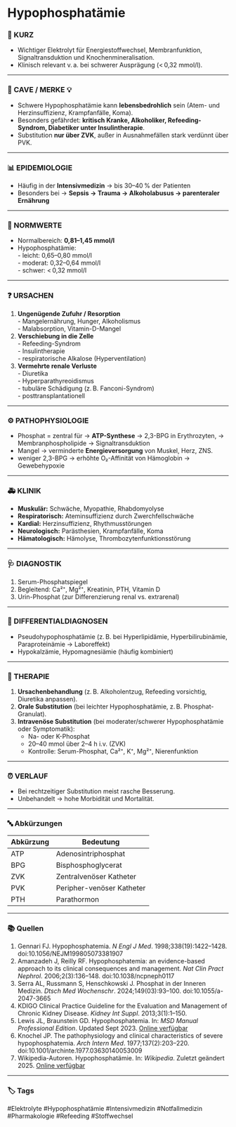 # Hypophosphatämie

### 💬 KURZ
- Wichtiger Elektrolyt für Energiestoffwechsel, Membranfunktion, Signaltransduktion und Knochenmineralisation.  
- Klinisch relevant v. a. bei schwerer Ausprägung (< 0,32 mmol/l).

---

### 🚨 CAVE / MERKE 💡
- Schwere Hypophosphatämie kann **lebensbedrohlich** sein (Atem- und Herzinsuffizienz, Krampfanfälle, Koma).  
- Besonders gefährdet: **kritisch Kranke, Alkoholiker, Refeeding-Syndrom, Diabetiker unter Insulintherapie**.  
- Substitution **nur über ZVK**, außer in Ausnahmefällen stark verdünnt über PVK.  

---

### 📊 EPIDEMIOLOGIE
- Häufig in der **Intensivmedizin**
	→ bis 30–40 % der Patienten
- Besonders bei 
	→ **Sepsis
	→ Trauma
	→ Alkoholabusus
	→ parenteraler Ernährung**

---

### 🔎 NORMWERTE
- Normalbereich: **0,81–1,45 mmol/l**  
- Hypophosphatämie:  
	  - leicht: 0,65–0,80 mmol/l  
	  - moderat: 0,32–0,64 mmol/l  
	  - schwer: < 0,32 mmol/l  

---

### ❓ URSACHEN
1. **Ungenügende Zufuhr / Resorption**  
	   - Mangelernährung, Hunger, Alkoholismus  
	   - Malabsorption, Vitamin-D-Mangel  
2. **Verschiebung in die Zelle**  
	   - Refeeding-Syndrom  
	   - Insulintherapie  
	   - respiratorische Alkalose (Hyperventilation)  
3. **Vermehrte renale Verluste**  
	   - Diuretika  
	   - Hyperparathyreoidismus  
	   - tubuläre Schädigung (z. B. Fanconi-Syndrom)  
	   - posttransplantationell  

---

### ⚙️ PATHOPHYSIOLOGIE
- Phosphat = zentral für 
	→ **ATP-Synthese**
	→ 2,3-BPG in Erythrozyten, 
	→ Membranphospholipide
	→ Signaltransduktion
- Mangel 
	→ verminderte **Energieversorgung** von Muskel, Herz, ZNS.  
- weniger 2,3-BPG 
	→ erhöhte O₂-Affinität von Hämoglobin 
	→ Gewebehypoxie

---

### 🚑 KLINIK
- **Muskulär:** Schwäche, Myopathie, Rhabdomyolyse  
- **Respiratorisch:** Ateminsuffizienz durch Zwerchfellschwäche  
- **Kardial:** Herzinsuffizienz, Rhythmusstörungen  
- **Neurologisch:** Parästhesien, Krampfanfälle, Koma  
- **Hämatologisch:** Hämolyse, Thrombozytenfunktionsstörung  

---

### 🩺 DIAGNOSTIK
1. Serum-Phosphatspiegel  
2. Begleitend: Ca²⁺, Mg²⁺, Kreatinin, PTH, Vitamin D 
3. Urin-Phosphat (zur Differenzierung renal vs. extrarenal)  

---

### 🔀 DIFFERENTIALDIAGNOSEN
- Pseudohypophosphatämie (z. B. bei Hyperlipidämie, Hyperbilirubinämie, Paraproteinämie → Laboreffekt)  
- Hypokalzämie, Hypomagnesiämie (häufig kombiniert)  

---

### 🏥 THERAPIE
1. **Ursachenbehandlung** (z. B. Alkoholentzug, Refeeding vorsichtig, Diuretika anpassen).  
2. **Orale Substitution** (bei leichter Hypophosphatämie, z. B. Phosphat-Granulat).  
3. **Intravenöse Substitution** (bei moderater/schwerer Hypophosphatämie oder Symptomatik):  
   - Na- oder K-Phosphat  
   - 20–40 mmol über 2–4 h i.v. (ZVK)  
   - Kontrolle: Serum-Phosphat, Ca²⁺, K⁺, Mg²⁺, Nierenfunktion  

---

### ⏰ VERLAUF
- Bei rechtzeitiger Substitution meist rasche Besserung.  
- Unbehandelt → hohe Morbidität und Mortalität.  

---

### 🔤 Abkürzungen

| Abkürzung | Bedeutung |
|-----------|-----------|
| ATP       | Adenosintriphosphat |
| BPG       | Bisphosphoglycerat |
| ZVK       | Zentralvenöser Katheter |
| PVK       | Peripher-venöser Katheter |
| PTH       | Parathormon |

---

### 📚 Quellen
1. Gennari FJ. Hypophosphatemia. *N Engl J Med*. 1998;338(19):1422–1428. doi:10.1056/NEJM199805073381907  
2. Amanzadeh J, Reilly RF. Hypophosphatemia: an evidence-based approach to its clinical consequences and management. *Nat Clin Pract Nephrol*. 2006;2(3):136–148. doi:10.1038/ncpneph0117  
3. Serra AL, Russmann S, Henschkowski J. Phosphat in der Inneren Medizin. *Dtsch Med Wochenschr*. 2024;149(03):93–100. doi:10.1055/a-2047-3665  
4. KDIGO Clinical Practice Guideline for the Evaluation and Management of Chronic Kidney Disease. *Kidney Int Suppl*. 2013;3(1):1–150.  
5. Lewis JL, Braunstein GD. Hypophosphatemia. In: *MSD Manual Professional Edition*. Updated Sept 2023. [Online verfügbar](https://www.msdmanuals.com/de/profi/endokrine-und-metabolische-krankheiten/elektrolytst%C3%B6rungen/hypophosphat%C3%A4mie)  
6. Knochel JP. The pathophysiology and clinical characteristics of severe hypophosphatemia. *Arch Intern Med*. 1977;137(2):203–220. doi:10.1001/archinte.1977.03630140053009  
7. Wikipedia-Autoren. Hypophosphatämie. In: *Wikipedia*. Zuletzt geändert 2025. [Online verfügbar](https://de.wikipedia.org/wiki/Hypophosphat%C3%A4mie)  

---

### 🏷️ Tags
#Elektrolyte #Hypophosphatämie #Intensivmedizin #Notfallmedizin #Pharmakologie #Refeeding #Stoffwechsel
